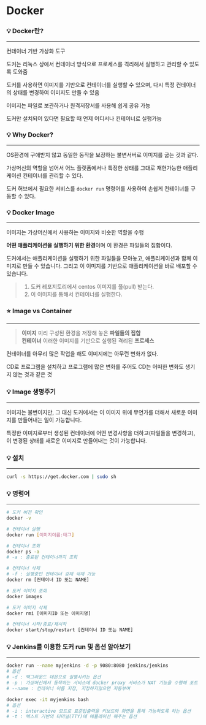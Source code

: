 # Docker

### 💡 Docker란?
---
컨테이너 기반 가상화 도구

도커는 리눅스 상에서 컨테이너 방식으로 프로세스를 격리해서 실행하고 관리할 수 있도록 도와줌

도커를 사용하면 이미지를 기반으로 컨테이너를 실행할 수 있으며, 다시 특정 컨테이너의 상태를 변경하여 이미지도 만들 수 있음

이미지는 파일로 보관하거나 원격저장서를 사용해 쉽게 공유 가능

도커만 설치되어 있다면 필요할 때 언제 어디서나 컨테이너로 실행가능

### 💡 Why Docker?
---
OS환경에 구애받지 않고 동일한 동작을 보장하는 불변서버로 이미지를 굽는 것과 같다.

가상머신의 역할을 넘어서 어느 플랫폼에서나 특정한 상태를 그대로 재현가능한 애플리케이션 컨테이너를 관리할 수 있다.

도커 허브에서 필요한 서비스를 `docker run` 명령어를 사용하여 손쉽게 컨테이너를 구동할 수 있다.

### 💡 Docker Image
---
이미지는 가상머신에서 사용하는 이미지와 비슷한 역할을 수행

**어떤 애플리케이션을 실행하기 위한 환경**이며 이 환경은 파일들의 집합이다.

도커에서는 애플리케이션을 실행하기 위한 파일들을 모아놓고, 애플리케이션과 함께 이미지로 만들 수 있습니다. 그리고 이 이미지를 기반으로 애플리케이션을 바로 배포할 수 있습니다.

> 1. 도커 레포지토리에서 centos 이미지를 풀(pull) 받는다. <br/>
> 2. 이 이미지를 통해서 컨테이너를 실행한다.


### ⭐ Image vs Container
---
> **이미지** 미리 구성된 환경을 저장해 놓은 **파일들의 집합** <br/>
> **컨테이너** 이러한 이미지를 기반으로 실행된 격리된 **프로세스**

컨테이너를 아무리 많은 작업을 해도 이미지에는 아무런 변화가 없다.

CD로 프로그램을 설치하고 프로그램에 많은 변화를 주어도 CD는 어떠한 변화도 생기지 않는 것과 같은 것

### 💡 Image 생명주기
---
이미지는 불변이지만, 그 대신 도커에서는 이 이미지 위에 무언가를 더해서 새로운 이미지를 만들어내는 일이 가능합니다.

특정한 이미지로부터 생성된 컨테이너에 어떤 변경사항을 더하고(파일들을 변경하고), 이 변경된 상태를 새로운 이미지로 만들어내는 것이 가능합니다.

### 💡 설치
---
```bash
curl -s https://get.docker.com | sudo sh
```

### 💡 명령어
---
```bash
# 도커 버전 확인
docker -v

# 컨테이너 실행
docker run [이미지이름:태그]

# 컨테이너 조회
docker ps -a
# -a : 종료된 컨테이너까지 조회

# 컨테이너 삭제
# -f : 실행중인 컨테이너 강제 삭제 가능
docker rm [컨테이너 ID 또는 NAME]

# 도커 이미지 조회
docker images

# 도커 이미지 삭제
docker rmi [이미지ID 또는 이미지명]

# 컨테이너 시작/종료/재시작
docker start/stop/restart [컨테이너 ID 또는 NAME]

```

### 💡 Jenkins를 이용한 도커 run 및 옵션 알아보기
---
```bash
docker run --name myjenkins -d -p 9080:8080 jenkins/jenkins
# 옵션
# -d : 백그라운드 데몬으로 실행시키는 옵션
# -p : 가상머신에서 동작하는 서비스에 docker proxy 서비스가 NAT 기능을 수행해 포트 포워딩을 해주어 실제머신 IP로 서비스에 접속이 가능하도록 해준다.
# --name : 컨테이너 이름 지정, 지정하지않으면 자동부여

docker exec -it myjenkins bash 
# 옵션
# -i : interactive 모드로 표준입출력을 키보드와 화면을 통해 가능하도록 하는 옵션
# -t : 텍스트 기반의 터미널(TTY)에 에뮬레이션 해주는 옵션
```
